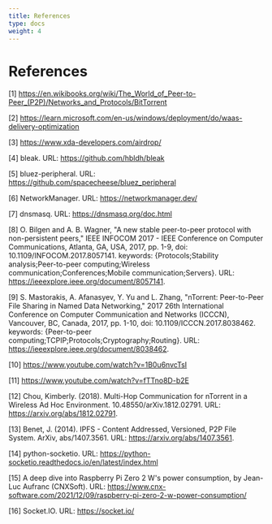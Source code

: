 ```yaml
---
title: References
type: docs
weight: 4
---
```


# References

[1] https://en.wikibooks.org/wiki/The_World_of_Peer-to-Peer_(P2P)/Networks_and_Protocols/BitTorrent

[2] https://learn.microsoft.com/en-us/windows/deployment/do/waas-delivery-optimization

[3] https://www.xda-developers.com/airdrop/

[4] bleak. URL: https://github.com/hbldh/bleak

[5] bluez-peripheral. URL: https://github.com/spacecheese/bluez_peripheral

[6] NetworkManager. URL: https://networkmanager.dev/

[7] dnsmasq. URL: https://dnsmasq.org/doc.html

[8] O. Bilgen and A. B. Wagner, "A new stable peer-to-peer protocol with non-persistent peers," IEEE INFOCOM 2017 - IEEE Conference on Computer Communications, Atlanta, GA, USA, 2017, pp. 1-9, doi: 10.1109/INFOCOM.2017.8057141. keywords: {Protocols;Stability analysis;Peer-to-peer computing;Wireless communication;Conferences;Mobile communication;Servers}. URL: https://ieeexplore.ieee.org/document/8057141.

[9] S. Mastorakis, A. Afanasyev, Y. Yu and L. Zhang, "nTorrent: Peer-to-Peer File Sharing in Named Data Networking," 2017 26th International Conference on Computer Communication and Networks (ICCCN), Vancouver, BC, Canada, 2017, pp. 1-10, doi: 10.1109/ICCCN.2017.8038462. keywords: {Peer-to-peer computing;TCPIP;Protocols;Cryptography;Routing}. URL: https://ieeexplore.ieee.org/document/8038462.

[10] https://www.youtube.com/watch?v=1B0u6nvcTsI

[11] https://www.youtube.com/watch?v=fTTno8D-b2E

[12] Chou, Kimberly. (2018). Multi-Hop Communication for nTorrent in a Wireless Ad Hoc Environment. 10.48550/arXiv.1812.02791. URL: https://arxiv.org/abs/1812.02791.

[13] Benet, J. (2014). IPFS - Content Addressed, Versioned, P2P File System. ArXiv, abs/1407.3561. URL: https://arxiv.org/abs/1407.3561.

[14] python-socketio. URL: https://python-socketio.readthedocs.io/en/latest/index.html

[15] A deep dive into Raspberry Pi Zero 2 W's power consumption, by Jean-Luc Aufranc (CNXSoft). URL: https://www.cnx-software.com/2021/12/09/raspberry-pi-zero-2-w-power-consumption/

[16] Socket.IO. URL: https://socket.io/
